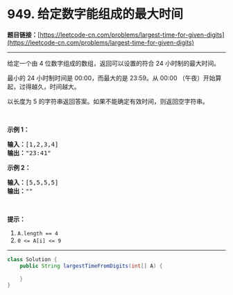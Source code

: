 # 949. 给定数字能组成的最大时间

**题目链接：**[https://leetcode-cn.com/problems/largest-time-for-given-digits](https://leetcode-cn.com/problems/largest-time-for-given-digits)

---

<div class="content__1Y2H">
 <div class="notranslate">
  <p>给定一个由 4 位数字组成的数组，返回可以设置的符合 24 小时制的最大时间。</p> 
  <p>最小的 24 小时制时间是&nbsp;00:00，而最大的是&nbsp;23:59。从 00:00 （午夜）开始算起，过得越久，时间越大。</p> 
  <p>以长度为 5 的字符串返回答案。如果不能确定有效时间，则返回空字符串。</p> 
  <p>&nbsp;</p> 
  <p><strong>示例 1：</strong></p> 
  <pre class="language-text"><strong>输入：</strong>[1,2,3,4]
<strong>输出：</strong>"23:41"
</pre> 
  <p><strong>示例 2：</strong></p> 
  <pre class="language-text"><strong>输入：</strong>[5,5,5,5]
<strong>输出：</strong>""
</pre> 
  <p>&nbsp;</p> 
  <p><strong>提示：</strong></p> 
  <ol> 
   <li><code>A.length == 4</code></li> 
   <li><code>0 &lt;= A[i] &lt;= 9</code></li> 
  </ol> 
 </div>
</div>

---

```java
class Solution {
    public String largestTimeFromDigits(int[] A) {
        
    }
}
```